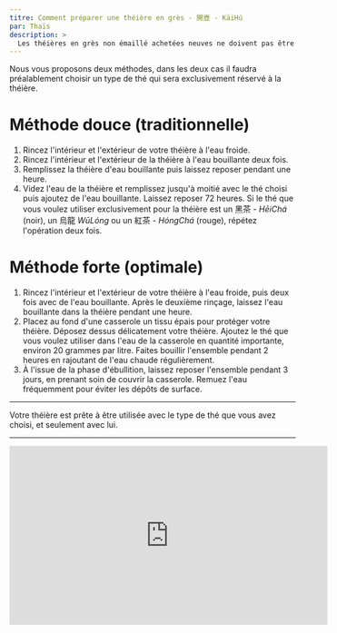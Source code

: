 ```yaml
---
titre: Comment préparer une théière en grès - 開壺 - KāiHú 
par: Thaïs
description: >
  Les théières en grès non émaillé achetées neuves ne doivent pas être utilisées sans préparation initiale.
---
```


Nous vous proposons deux méthodes, dans les deux cas il faudra préalablement choisir un type de thé qui sera exclusivement réservé à la théière. 

# Méthode douce (traditionnelle)

1. Rincez l'intérieur et l'extérieur de votre théière à l'eau froide.
2. Rincez l'intérieur et l'extérieur de la théière à l'eau bouillante deux fois. 
3. Remplissez la théière d'eau bouillante puis laissez reposer pendant une heure. 
4. Videz l'eau de la théière et remplissez jusqu'à moitié avec le thé choisi puis ajoutez de l'eau bouillante. Laissez reposer 72 heures. Si le thé que vous voulez utiliser exclusivement pour la théière est un 黑茶 - _HēiChá_ (noir), un 烏龍 _WūLóng_ ou un 紅茶 - _HóngChá_ (rouge), répétez l'opération deux fois.

# Méthode forte (optimale)

1. Rincez l'intérieur et l'extérieur de votre théière à l'eau froide, puis deux fois avec de l'eau bouillante. Après le deuxième rinçage, laissez l'eau bouillante dans la théière pendant une heure. 
2. Placez au fond d'une casserole un tissu épais pour protéger votre théière. Déposez dessus délicatement votre théière.  Ajoutez le thé que vous voulez utiliser dans l'eau de la casserole en quantité importante, environ 20 grammes par litre. Faites bouillir l'ensemble pendant 2 heures en rajoutant de l'eau chaude régulièrement.
3. À l'issue de la phase d'ébullition, laissez reposer l'ensemble pendant 3 jours, en prenant soin de couvrir la casserole. Remuez l'eau fréquemment pour éviter les dépôts de surface. 

---

Votre théière est prête à être utilisée avec le type de thé que vous avez choisi, et seulement avec lui.

---
  
<iframe width="560" height="315" src="https://www.youtube.com/embed/ZW-Cos_MVF4" title="YouTube video player" frameborder="0" allow="accelerometer; autoplay; clipboard-write; encrypted-media; gyroscope; picture-in-picture" allowfullscreen></iframe>
